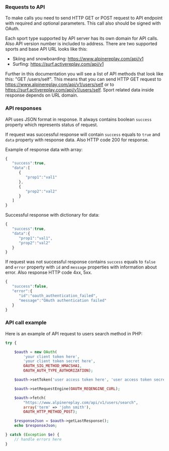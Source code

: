 ### Requests to API

To make calls you need to send HTTP GET or POST request to API endpoint with required and optional parameters. This call
also should be signed with OAuth.

Each sport type supported by API server has its own domain for API calls. Also API version number is included to
address. There are two supported sports and base API URL looks like this:

* Skiing and snowboarding: https://www.alpinereplay.com/api/v1
* Surfing: https://surf.activereplay.com/api/v1

Further in this documentation you will see a list of API methods that look like this: "GET /users/self". This means
that you can send HTTP GET request to https://www.alpinereplay.com/api/v1/users/self or to
https://surf.activereplay.com/api/v1/users/self. Sport related data inside response depends on URL domain.

### API responses

API uses JSON format in response. It always contains boolean `success` property which represents status of request.

If request was successful response will contain `success` equals to `true` and `data` property with response data. Also
HTTP code 200 for response.

Example of response data with array:
```javascript
{
   "success":true,
   "data":[
      {
         "prop1":"val1"
      },
      {
         "prop2":"val2"
      }
   ]
}
```

Successful response with dictionary for data:
```javascript
{
   "success":true,
   "data":{
      "prop1":"val1",
      "prop2":"val2"
   }
}
```

If request was not successful response contains `success` equals to `false` and `error` property with `id` and `message`
properties with information about error. Also response HTTP code 4xx, 5xx.
```javascript
{
   "success":false,
   "error":{
      "id":"oauth_authentication_failed",
      "message":"OAuth authentication failed"
   }
}
```

### API call example

Here is an example of API request to users search method in PHP:
```php
try {

    $oauth = new OAuth(
        'your client token here',
        'your client token secret here',
        OAUTH_SIG_METHOD_HMACSHA1,
        OAUTH_AUTH_TYPE_AUTHORIZATION);

    $oauth->setToken('user access token here', 'user access token secret here');

    $oauth->setRequestEngine(OAUTH_REQENGINE_CURL);

    $oauth->fetch(
        "https://www.alpinereplay.com/api/v1/users/search",
        array('term' => 'john smith'),
        OAUTH_HTTP_METHOD_POST);

    $responseJson = $oauth->getLastResponse();
    echo $responseJson;

} catch (Exception $e) {
    // handle errors here
}
```
